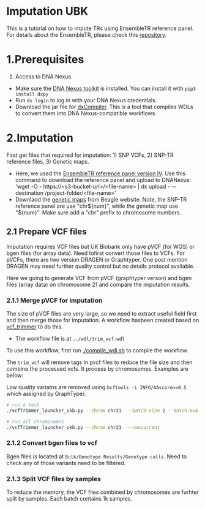 # Imputation UBK
This is a tutorial on how to impute TRs using EnsembleTR reference panel. For details about the EnsembleTR, please check this [repository](https://github.com/gymrek-lab/EnsembleTR).  

# 1.Prerequisites

1. Access to DNA Nexus
* Make sure the [DNA Nexus toolkit](https://documentation.dnanexus.com/downloads) is installed. You can install it with `pip3 install dxpy`
* Run `dx login` to log in with your DNA Nexus credentials.
* Download the jar file for [dxCompiler](https://github.com/dnanexus/dxCompiler/releases). This is a tool that compiles WDLs to convert them into DNA Nexus-compatible workflows.

# 2.Imputation 

First get files that required for imputation: 1) SNP VCFs, 2) SNP-TR reference files, 3) Genetic maps.

* Here, we used the [EnsembleTR reference panel version IV](https://ensemble-tr.s3.us-east-2.amazonaws.com/ensembletr-refpanel-v4/ensembletr_refpanel_4_readme.txt). 
Use this command to download the reference panel and upload to DNANexus: 'wget -O - https://\<s3-bucket-url\>/\<file-name\> | dx upload - --destination /project-folder/\<file-name\>'
* Downlaod the [genetic maps](https://bochet.gcc.biostat.washington.edu/beagle/genetic_maps/plink.GRCh38.map.zip) from Beagle website. Note, the SNP-TR reference panel are use "chr${num}", while the genetic map use "${num}". Make sure add a "chr" prefix to chromosome numbers.

## 2.1 Prepare VCF files

Imputation requires VCF files but UK Biobank only have pVCF (for WGS) or bgen files (for array data). Need tofirst convert those files to VCFs. For pVCFs, there are two version DRAGEN or Graphtyper. One post mention DRAGEN may need further quality control but no details protocol available. 

Here we going to generate VCF from pVCF (graphtyper verson) and bgen files (array data) on chromosome 21 and compare the imputation results.

### 2.1.1 Merge pVCF for imputation

The size of pVCF files are very large, so we need to extract useful field first and then merge those for imputation. A workflow hasbeen created based on [vcf_trimmer](https://github.com/drarwood/vcf_trimmer/tree/master?tab=readme-ov-file) to do this.
* The workflow file is at `../wdl/trim_vcf.wdl`

To use this workflow, first run [./compile_wdl.sh](./compile_wdl.sh) to compile the workflow.

The `trim_vcf` will remove tags in pvcf files to reduce the file size and then combine the processed vcfs. It process by chromosomes. Examples are below:

Low quality variatns are removed using `bcftools -i INFO/AAscore>=0.5` which assigned by GraphTyper.

```bash
# run a test
./vcfTrimmer_launcher_ukb.py --chrom chr21  --batch-size 2 --batch-num 2

# run all chromosomes
./vcfTrimmer_launcher_ukb.py --chrom chr21  --concurrent
```

### 2.1.2 Convert bgen files to vcf

Bgen files is located at `Bulk/Genotype Results/Genotype calls`. Need to check any of those variants need to be filtered.


### 2.1.3 Split VCF files by samples

To reduce the memory, the VCF files combined by chromosomes are furhter split by samples. Each batch contains 1k samples.

